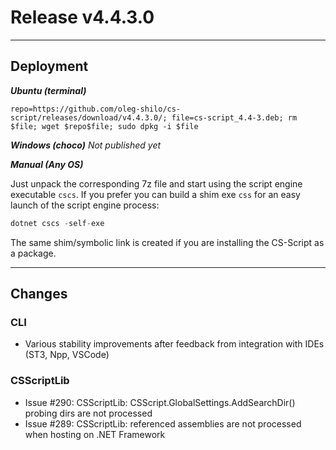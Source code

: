 # Release v4.4.3.0

---

## Deployment

_**Ubuntu (terminal)**_

```
repo=https://github.com/oleg-shilo/cs-script/releases/download/v4.4.3.0/; file=cs-script_4.4-3.deb; rm $file; wget $repo$file; sudo dpkg -i $file
```

_**Windows (choco)**_
_Not published yet_

_**Manual (Any OS)**_

Just unpack the corresponding 7z file and start using the script engine executable `cscs`.
If you prefer you can build a shim exe `css` for an easy launch of the script engine process:

```C#
dotnet cscs -self-exe
```

The same shim/symbolic link is created if you are installing the CS-Script as a package.

---

## Changes

### CLI

- Various stability improvements after feedback from integration with IDEs (ST3, Npp, VSCode)

### CSScriptLib

- Issue #290: CSScriptLib: CSScript.GlobalSettings.AddSearchDir() probing dirs are not processed
- Issue #289: CSScriptLib: referenced assemblies are not processed when hosting on .NET Framework



